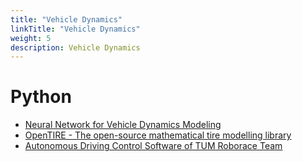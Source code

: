 ```yaml
---
title: "Vehicle Dynamics"
linkTitle: "Vehicle Dynamics"
weight: 5
description: Vehicle Dynamics
---
```


# Python

* [Neural Network for Vehicle Dynamics Modeling](https://github.com/TUMFTM/NeuralNetwork_for_VehicleDynamicsModeling)
* [OpenTIRE - The open-source mathematical tire modelling library](https://github.com/OpenTire/OpenTirePython)
* [Autonomous Driving Control Software of TUM Roborace Team](https://github.com/TUMFTM/mod_vehicle_dynamics_control)
